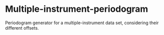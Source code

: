 # Multiple-instrument-periodogram
Periodogram generator for a multiple-instrument data set, considering their different offsets.
